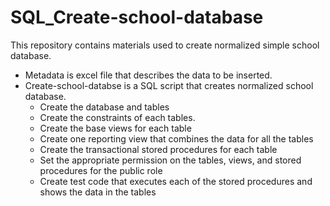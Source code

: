 # SQL_Create-school-database
This repository contains materials used to create normalized simple school database.

* Metadata is excel file that describes the data to be inserted.
* Create-school-databse is a SQL script that creates normalized school database.
    - Create the database and tables
    -	Create the constraints of each tables.
    - Create the base views for each table
    - Create one reporting view that combines the data for all the tables
    - Create the transactional stored procedures for each table
    -	Set the appropriate permission on the tables, views, and stored procedures for the public role
    -	Create test code that executes each of the stored procedures and shows the data in the tables
